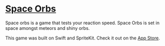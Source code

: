 # [Space Orbs](https://itunes.apple.com/ca/app/space-orbs/id1130813205)

Space orbs is a game that tests your reaction speed. Space Orbs is set in space amongst meteors and shiny orbs.

This game was built on Swift and SpriteKit. Check it out on the [App Store](https://itunes.apple.com/ca/app/space-orbs/id1130813205).
